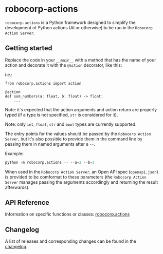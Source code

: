 # robocorp-actions

`robocorp-actions` is a Python framework designed to simplify the development 
of Python actions (AI or otherwise) to be run in the `Robocorp Action Server`.


## Getting started

Replace the code in your `__main__` with a method that has the name of your action
and decorate it with the `@action` decorator, like this:

i.e.:


```
from robocorp.actions import action

@action
def sum_numbers(a: float, b: float) -> float:
    ...
```

Note: it's expected that the action arguments and action return are properly
typed (if a type is not specified, `str` is considered for it).

Note: only `int`, `float`, `str` and `bool` types are currently supported.

The entry points for the values should be passed by the `Robocorp Action Server`,
but it's also possible to provide them in the command line by passing them in
named arguments after a `--`.

Example:


```python
python -m robocorp.actions -- --a=2 --b=3
```

When used in the `Robocorp Action Server`, an Open API spec (`openapi.json`) 
is provided to be comformat to these parameters (the `Robocorp Action Server` 
manages passing the arguments accordingly and returning the result afterwards).

## API Reference

Information on specific functions or classes: [robocorp.actions](https://github.com/robocorp/robocorp/blob/master/actions/docs/api/README.md)

## Changelog

A list of releases and corresponding changes can be found in the [changelog](https://github.com/robocorp/robocorp/blob/master/actions/docs/CHANGELOG.md).
